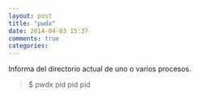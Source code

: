 ```yaml
---
layout: post
title: "pwdx"
date: 2014-04-03 15:37
comments: true
categories: 
---
```

Informa del directorio actual de uno o varios procesos.

>$ pwdx pid pid pid


